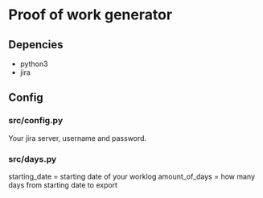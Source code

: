 # Proof of work generator

## Depencies

* python3
* jira

## Config

### src/config.py

Your jira server, username and password.

### src/days.py

starting_date = starting date of your worklog
amount_of_days = how many days from starting date to export
